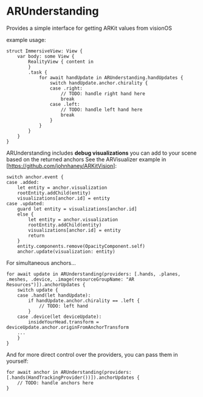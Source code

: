 # ARUnderstanding
Provides a simple interface for getting ARKit values from visionOS

example usage:

```
struct ImmersiveView: View {
    var body: some View {
        RealityView { content in
        }
        .task {
            for await handUpdate in ARUnderstanding.handUpdates {
                switch handUpdate.anchor.chirality {
                case .right:
                    // TODO: handle right hand here
                    break
                case .left:
                    // TODO: handle left hand here
                    break
                }
            }
        }
    }
}
```

ARUnderstanding includes **debug visualizations** you can add to your scene based on the returned anchors See the ARVisualizer example in [https://github.com/johnhaney/ARKitVision]:
```
switch anchor.event {
case .added:
    let entity = anchor.visualization
    rootEntity.addChild(entity)
    visualizations[anchor.id] = entity
case .updated:
    guard let entity = visualizations[anchor.id]
    else {
        let entity = anchor.visualization
        rootEntity.addChild(entity)
        visualizations[anchor.id] = entity
        return
    }
    entity.components.remove(OpacityComponent.self)
    anchor.update(visualization: entity)
```


For simultaneous anchors...
```
for await update in ARUnderstanding(providers: [.hands, .planes, .meshes, .device, .image(resourceGroupName: "AR Resources")]).anchorUpdates {
    switch update {
    case .hand(let handUpdate):
        if handUpdate.anchor.chirality == .left {
            // TODO: left hand
        }
    case .device(let deviceUpdate):
        insideYourHead.transform = deviceUpdate.anchor.originFromAnchorTransform
    ...
    }
}
```

And for more direct control over the providers, you can pass them in yourself:

```
for await anchor in ARUnderstanding(providers: [.hands(HandTrackingProvider())]).anchorUpdates {
    // TODO: handle anchors here
}
```

